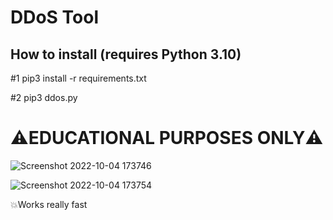 # DDoS Tool

## How to install (requires Python 3.10)
#1 pip3 install -r requirements.txt

#2 pip3 ddos.py

# ⚠️EDUCATIONAL PURPOSES ONLY⚠️
![Screenshot 2022-10-04 173746](https://user-images.githubusercontent.com/113990533/193849020-f5e68687-b1a0-4b89-87e7-a650d137bd3a.png)

![Screenshot 2022-10-04 173754](https://user-images.githubusercontent.com/113990533/193848781-db2b8ab8-ac81-4831-b226-042c00386d73.png)

💥Works really fast
